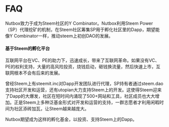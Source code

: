 # FAQ

Nutbox致力于成为Steem社区的Y Combinator。Nutbox利用Steem Power（SP）代理挖矿的机制，在Steem社区筹集SP用于孵化社区里的Dapp，期望能像Y Combinator一样，推动steem上初创DAO的发展。

#### 基于Steem的孵化平台

互联网平台在VC、PE的助力下，迅速成长，带来了互联网革命。如果没有VC、PE的权利支持，大量的高风险投资，烧钱启动，砸钱换流量，然后快速上市，互联网根本不会有后来的发展。

曾经Steem上有steemit.inc对Dapp开发团队进行代理，SP持有者通过steem.dao支持社区开发和运营，还有utopian大力支持Steem上的开发。这使得Steem迎来了Dapp的大爆发，社区在短时间内涌现了500+网站和工具，社区成员也大大增加。正是Steem上多种泛基金形式对开发和运营的支持，一群志愿者才利用闲暇时间为社区添砖加瓦，让Steem越来越庞大。

Nutbox期望成为这样的孵化基金，以投资、支持Steem上的Dapp。
